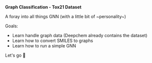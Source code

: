 **Graph Classification - Tox21 Dataset**

A foray into all things GNN (with a little bit of \~personality\~)

Goals:
- Learn handle graph data (Deepchem already contains the dataset)
- Learn how to convert SMILES to graphs
- Learn how to run a simple GNN

Let's go 🚀
